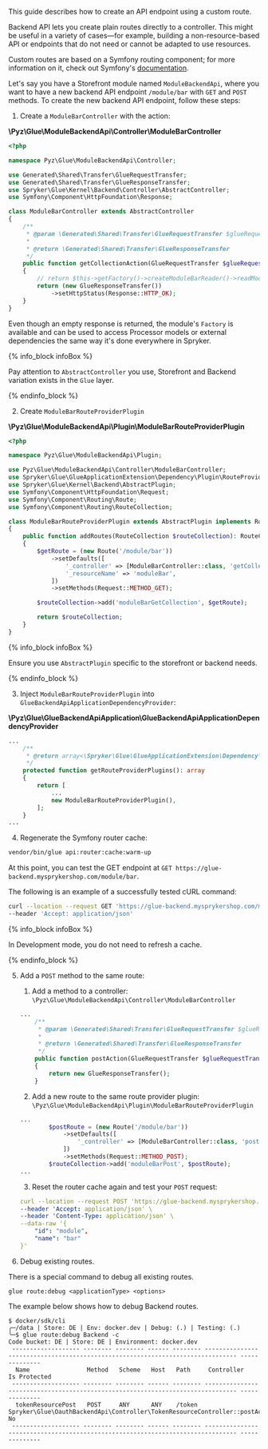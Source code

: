 This guide describes how to create an API endpoint using a custom route.

Backend API lets you create plain routes directly to a controller. This might be useful in a variety of cases—for example, building a non-resource-based API or endpoints that do not need or cannot be adapted to use resources.

Custom routes are based on a Symfony routing component; for more information on it, check out Symfony's [documentation](https://symfony.com/doc/current/routing.html).

Let's say you have a Storefront module named `ModuleBackendApi`, where you want to have a new backend API endpoint `/module/bar` with `GET` and `POST` methods. To create the new backend API endpoint, follow these steps:

1. Create a `ModuleBarController` with the action:

**\Pyz\Glue\ModuleBackendApi\Controller\ModuleBarController**

```php
<?php

namespace Pyz\Glue\ModuleBackendApi\Controller;

use Generated\Shared\Transfer\GlueRequestTransfer;
use Generated\Shared\Transfer\GlueResponseTransfer;
use Spryker\Glue\Kernel\Backend\Controller\AbstractController;
use Symfony\Component\HttpFoundation\Response;

class ModuleBarController extends AbstractController
{
    /**
     * @param \Generated\Shared\Transfer\GlueRequestTransfer $glueRequestTransfer
     *
     * @return \Generated\Shared\Transfer\GlueResponseTransfer
     */
    public function getCollectionAction(GlueRequestTransfer $glueRequestTransfer): GlueResponseTransfer
    {
        // return $this->getFactory()->createModuleBarReader()->readModuleBar();
        return (new GlueResponseTransfer())
            ->setHttpStatus(Response::HTTP_OK);
    }
}

```

Even though an empty response is returned, the module's `Factory` is available and can be used to access Processor models or external dependencies the same way it's done everywhere in Spryker.

{% info_block infoBox %}

Pay attention to `AbstractController` you use, Storefront and Backend variation exists in the `Glue` layer.

{% endinfo_block %}

2. Create `ModuleBarRouteProviderPlugin`

**\Pyz\Glue\ModuleBackendApi\Plugin\ModuleBarRouteProviderPlugin**

```php
<?php

namespace Pyz\Glue\ModuleBackendApi\Plugin;

use Pyz\Glue\ModuleBackendApi\Controller\ModuleBarController;
use Spryker\Glue\GlueApplicationExtension\Dependency\Plugin\RouteProviderPluginInterface;
use Spryker\Glue\Kernel\Backend\AbstractPlugin;
use Symfony\Component\HttpFoundation\Request;
use Symfony\Component\Routing\Route;
use Symfony\Component\Routing\RouteCollection;

class ModuleBarRouteProviderPlugin extends AbstractPlugin implements RouteProviderPluginInterface
{
    public function addRoutes(RouteCollection $routeCollection): RouteCollection
    {
        $getRoute = (new Route('/module/bar'))
            ->setDefaults([
                '_controller' => [ModuleBarController::class, 'getCollectionAction'],
                '_resourceName' => 'moduleBar',
            ])
            ->setMethods(Request::METHOD_GET);

        $routeCollection->add('moduleBarGetCollection', $getRoute);

        return $routeCollection;
    }
}
```

{% info_block infoBox %}

Ensure you use `AbstractPlugin` specific to the storefront or backend needs.

{% endinfo_block %}

3. Inject `ModuleBarRouteProviderPlugin` into `GlueBackendApiApplicationDependencyProvider`:

**\Pyz\Glue\GlueBackendApiApplication\GlueBackendApiApplicationDependencyProvider**

```php
...
    /**
     * @return array<\Spryker\Glue\GlueApplicationExtension\Dependency\Plugin\RouteProviderPluginInterface>
     */
    protected function getRouteProviderPlugins(): array
    {
        return [
            ...
            new ModuleBarRouteProviderPlugin(),
        ];
    }
...
```

4. Regenerate the Symfony router cache:

```bash
vendor/bin/glue api:router:cache:warm-up
```

At this point, you can test the GET endpoint at `GET https://glue-backend.mysprykershop.com/module/bar`.

The following is an example of a successfully tested cURL command:

```bash
curl --location --request GET 'https://glue-backend.mysprykershop.com/module/bar' \
--header 'Accept: application/json'
```

{% info_block infoBox %}

In Development mode, you do not need to refresh a cache.

{% endinfo_block %}

5. Add a `POST` method to the same route:

   1. Add a method to a controller: `\Pyz\Glue\ModuleBackendApi\Controller\ModuleBarController`

   ```php
   ...
       /**
        * @param \Generated\Shared\Transfer\GlueRequestTransfer $glueRequestTransfer
        *
        * @return \Generated\Shared\Transfer\GlueResponseTransfer
        */
       public function postAction(GlueRequestTransfer $glueRequestTransfer): GlueResponseTransfer
       {
           return new GlueResponseTransfer();
       }

   ```

   2. Add a new route to the same route provider plugin: `\Pyz\Glue\ModuleBackendApi\Plugin\ModuleBarRouteProviderPlugin`

   ```php
   ...
           $postRoute = (new Route('/module/bar'))
               ->setDefaults([
                   '_controller' => [ModuleBarController::class, 'postAction'],
               ])
               ->setMethods(Request::METHOD_POST);
           $routeCollection->add('moduleBarPost', $postRoute);
   ...
   ```

   3. Reset the router cache again and test your `POST` request:

   ```yaml
   curl --location --request POST 'https://glue-backend.mysprykershop.com/module/bar' \
   --header 'Accept: application/json' \
   --header 'Content-Type: application/json' \
   --data-raw '{
       "id": "module",
       "name": "bar"
   }'
   ```

6. Debug existing routes.

There is a special command to debug all existing routes.

`glue route:debug <applicationType> <options>`

The example below shows how to debug Backend routes.

```shell
$ docker/sdk/cli
╭─/data | Store: DE | Env: docker.dev | Debug: (.) | Testing: (.)
╰─$ glue route:debug Backend -c
Code bucket: DE | Store: DE | Environment: docker.dev
 ------------------- -------- -------- ------ -------- ------------------------------------------------------------------------------- --------------
  Name                Method   Scheme   Host   Path     Controller                                                                      Is Protected  
 ------------------- -------- -------- ------ -------- ------------------------------------------------------------------------------- --------------
  tokenResourcePost   POST     ANY      ANY    /token   Spryker\Glue\OauthBackendApi\Controller\TokenResourceController::postAction()   No            
 ------------------- -------- -------- ------ -------- ------------------------------------------------------------------------------- --------------
```